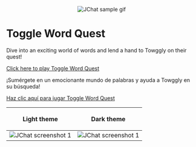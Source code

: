 <p align="center">
<img src="https://playtwq.com/twq-logo-192.png"  title="JChat sample gif" alt="JChat sample gif" >
</p>

# Toggle Word Quest



Dive into an exciting world of words and lend a hand to Towggly on their quest! 

[Click here to play Toggle Word Quest](https://playtwq.com) 

¡Sumérgete en un emocionante mundo de palabras y ayuda a Towggly en su búsqueda! 

[Haz clic aquí para jugar Toggle Word Quest](https://playtwq.com) 


|<p align="center"> Light theme </p> |<p align="center"> Dark theme </p> |
| --- | --- |
| <img src="https://res.cloudinary.com/dphleqb5t/image/upload/v1713152268/twq/twq-social1-min_exlfca.jpg"  title="JChat screenshot 1" alt="JChat screenshot 1" > | <img src="https://res.cloudinary.com/dphleqb5t/image/upload/v1713152268/twq/twq-social2b-min_vr5fk3.jpg"  title="JChat screenshot 1" alt="JChat screenshot 1" > |
